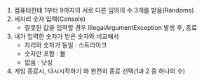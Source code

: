 1. 컴퓨터한테 1부터 9까지의 서로 다른 임의의 수 3개를 받음(Randoms)
2. 세자리 숫자 입력(Console)
    - 잘못된 값을 입력할 경우 IllegalArgumentException 발생 후, 종료
3. 내가 입력한 숫자가 받은 숫자와 비교해서
   - 자리와 숫자가 동일 : 스트라이크 
   - 숫자만 포함 : 볼
   - 없음 : 낫싱
4. 게임 종료시, 다시시작하기 와 완전히 종료 선택(1과 2 중 하나의 수)
